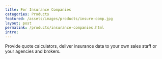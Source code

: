 ```yaml
---
title: For Insurance Companies
categories: Products
featured: /assets/images/products/insure-comp.jpg
layout: post
permalink: /products/insurance-companies.html
intro: 
---
```

<p>Provide quote calculators, deliver insurance data to your own sales staff or your agencies and brokers.</p>